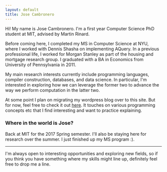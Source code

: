 ```yaml
---
layout: default
title: Jose Cambronero
---
```


Hi! My name is Jose Cambronero. I'm a first year Computer Science PhD
student at MIT, advised by Martin Rinard. 

Before coming here, I completed my MS in Computer Science at NYU,
where I worked with Dennis Shasha on implementing AQuery. In a previous
professional life, I worked for Morgan Stanley as part of the
housing and mortgage research group. I graduated with a BA in Economics
from University of Pennsylvania in 2011.

My main research interests currently include programming languages, compiler construction, databases,
and data science.
In particular, I'm interested in exploring how we can leverage the former two to 
advance the way we perform computation in the latter two.

At some point I plan on migrating my wordpress blog over to this site. But for now, feel free to check it out [here](https://symfun.wordpress.com). It touches on various programming concepts etc that I find interesting and want to practice explaining.

### Where in the world is Jose?
Back at MIT for the 2017 Spring semester. I'll also be staying here for research over the summer.
I just finished up my MS program :). 


----------
I'm always open to interesting opportunities and exploring new fields, so if you think you have something where my skills might line up, definitely feel free to drop me a line.

